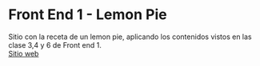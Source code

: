 # Front End 1 - Lemon Pie
Sitio con la receta de un lemon pie, aplicando los contenidos vistos en las clase 3,4 y 6 de Front end 1. <br/>
[Sitio web](https://davidbernhardt.github.io/FrontEnd1-Clase3-4/)
